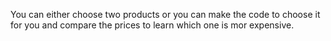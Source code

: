 You can either choose two products or you can make the code to choose it for you and compare the prices to learn which one is mor expensive.
